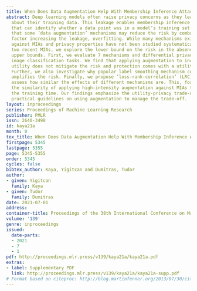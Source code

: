 ```yaml
---
title: When Does Data Augmentation Help With Membership Inference Attacks?
abstract: Deep learning models often raise privacy concerns as they leak information
  about their training data. This leakage enables membership inference attacks (MIA)
  that can identify whether a data point was in a model’s training set. Research shows
  that some ’data augmentation’ mechanisms may reduce the risk by combatting a key
  factor increasing the leakage, overfitting. While many mechanisms exist, their effectiveness
  against MIAs and privacy properties have not been studied systematically. Employing
  two recent MIAs, we explore the lower bound on the risk in the absence of formal
  upper bounds. First, we evaluate 7 mechanisms and differential privacy, on three
  image classification tasks. We find that applying augmentation to increase the model’s
  utility does not mitigate the risk and protection comes with a utility penalty.
  Further, we also investigate why popular label smoothing mechanism consistently
  amplifies the risk. Finally, we propose ’loss-rank-correlation’ (LRC) metric to
  assess how similar the effects of different mechanisms are. This, for example, reveals
  the similarity of applying high-intensity augmentation against MIAs to simply reducing
  the training time. Our findings emphasize the utility-privacy trade-off and provide
  practical guidelines on using augmentation to manage the trade-off.
layout: inproceedings
series: Proceedings of Machine Learning Research
publisher: PMLR
issn: 2640-3498
id: kaya21a
month: 0
tex_title: When Does Data Augmentation Help With Membership Inference Attacks?
firstpage: 5345
lastpage: 5355
page: 5345-5355
order: 5345
cycles: false
bibtex_author: Kaya, Yigitcan and Dumitras, Tudor
author:
- given: Yigitcan
  family: Kaya
- given: Tudor
  family: Dumitras
date: 2021-07-01
address:
container-title: Proceedings of the 38th International Conference on Machine Learning
volume: '139'
genre: inproceedings
issued:
  date-parts:
  - 2021
  - 7
  - 1
pdf: http://proceedings.mlr.press/v139/kaya21a/kaya21a.pdf
extras:
- label: Supplementary PDF
  link: http://proceedings.mlr.press/v139/kaya21a/kaya21a-supp.pdf
# Format based on citeproc: http://blog.martinfenner.org/2013/07/30/citeproc-yaml-for-bibliographies/
---
```

